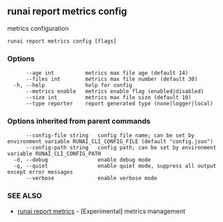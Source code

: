 ## runai report metrics config

metrics configuration

```
runai report metrics config [flags]
```

### Options

```
      --age int          metrics max file age (default 14)
      --files int        metrics max file number (default 30)
  -h, --help             help for config
      --metrics enable   metrics enable flag (enabled|disabled)
      --size int         metrics max file size (default 10)
      --type reporter    report generated type (none|logger|local)
```

### Options inherited from parent commands

```
      --config-file string   config file name; can be set by environment variable RUNAI_CLI_CONFIG_FILE (default "config.json")
      --config-path string   config path; can be set by environment variable RUNAI_CLI_CONFIG_PATH
  -d, --debug                enable debug mode
  -q, --quiet                enable quiet mode, suppress all output except error messages
      --verbose              enable verbose mode
```

### SEE ALSO

* [runai report metrics](runai_report_metrics.md)	 - [Experimental] metrics management

